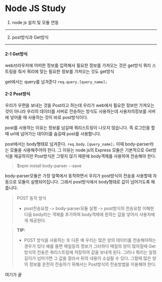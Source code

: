 **Node JS Study**
=============

1. node js 설치 및 모듈 연동
-------------




2. post방식과 Get방식
-------------

#### 2-1 Get방식
web브라우저에 어떠한 정보를 입력해서 필요한 정보를 가져오는 것은 get방식
쿼리 스트링을 줘서 쿼리에 맞는 필요한 정보를 가져오는 것도 get방식

get에서는 query를 넘겨준다
`
  req.query.[query_name];
`
#### 2-2 Post방식
우리가 우편을 보내는 것을 Post라고 하는데 우리가 web에서 필요한 정보만 가져오는 것이
아니라 우리의 데이터를 서버로 전송하는 방식도 사용하는데 사용자의정보를 서버에 넣어줄 때 사용하는 것이 바로 post방식이다.

post를 사용하는 이유는 정보를 넘길때 쿼리스트링이 나오지 않습니다. 즉 로그인을 할때 url에 넘어가는 데이터를 숨길때 post를 사용합니다.

post에서는 body형태로 넘겨준다.
`
  req.body.[query_name];
`
이때 body-parser라는 모듈을 사용해주어야 한다. 그 이유는 node js의 Express 모듈은 기본적으로 Get방식을 제공하지만 Post방식은 그렇지 않기 때문에 body객체를 사용하여 전송해야 한다.

> $npm install body-parser --save

body-parser모듈은 가장 앞쪽에서 동작하면서 우리가 post방식의 전송을 사용할때 자동으로 모듈이 실행되어집니다. 그래서 post방식에서 body형태로 값이 넘어가도록 해줍니다.

> POST 동작 방식
> - post전송요청 -> body-parser모듈 실행 -> post방식의 전송요청 이해한다음 body라는 객체를 추가하여 body객체에 원하는 값을 넣어서 사용자에게 제공한다.

> **TIP:**
> - POST 방식을 사용하는 또 다른 예
> 우리는 많은 양의 데이터를 전송해야하는 경우가 있다 예를 들면 메일등의 정보가 그러하다 메일의 양이 많아질때 Get방식의 전송은 쿼리스트링에 저장하여 값을 보내게 된다. 그러나 뭐리는 일정길이가 넘어가면 그 값을 잘라서 뒤의 내용이 소실될 수 있다. 그럴때 많은 양의 정보를 온전히 전송하기 위해서는 Post방식의 전송방법을 이용해야 한다.


여기가 끝

